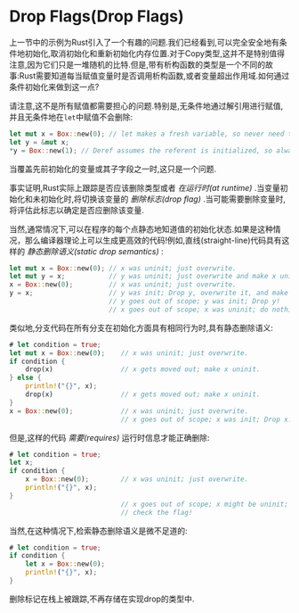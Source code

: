# Drop Flags(Drop Flags)

上一节中的示例为Rust引入了一个有趣的问题.我们已经看到,可以完全安全地有条件地初始化,取消初始化和重新初始化内存位置.对于Copy类型,这并不是特别值得注意,因为它们只是一堆随机的比特.但是,带有析构函数的类型是一个不同的故事:Rust需要知道每当赋值变量时是否调用析构函数,或者变量超出作用域.如何通过条件初始化来做到这一点?

请注意,这不是所有赋值都需要担心的问题.特别是,无条件地通过解引用进行赋值,并且无条件地在`let`中赋值不会删除:

```Rust
let mut x = Box::new(0); // let makes a fresh variable, so never need to drop
let y = &mut x;
*y = Box::new(1); // Deref assumes the referent is initialized, so always drops
```

当覆盖先前初始化的变量或其子字段之一时,这只是一个问题.

事实证明,Rust实际上跟踪是否应该删除类型或者 *在运行时(at runtime)* .当变量初始化和未初始化时,将切换该变量的 *删除标志(drop flag)* .当可能需要删除变量时,将评估此标志以确定是否应删除该变量.

当然,通常情况下,可以在程序的每个点静态地知道值的初始化状态.如果是这种情况，那么编译器理论上可以生成更高效的代码!例如,直线(straight-line)代码具有这样的 *静态删除语义(static drop semantics)* :

```Rust
let mut x = Box::new(0); // x was uninit; just overwrite.
let mut y = x;           // y was uninit; just overwrite and make x uninit.
x = Box::new(0);         // x was uninit; just overwrite.
y = x;                   // y was init; Drop y, overwrite it, and make x uninit!
                         // y goes out of scope; y was init; Drop y!
                         // x goes out of scope; x was uninit; do nothing.
```

类似地,分支代码在所有分支在初始化方面具有相同行为时,具有静态删除语义:

```Rust
# let condition = true;
let mut x = Box::new(0);    // x was uninit; just overwrite.
if condition {
    drop(x)                 // x gets moved out; make x uninit.
} else {
    println!("{}", x);
    drop(x)                 // x gets moved out; make x uninit.
}
x = Box::new(0);            // x was uninit; just overwrite.
                            // x goes out of scope; x was init; Drop x!
```

但是,这样的代码 *需要(requires)* 运行时信息才能正确删除:

```Rust
# let condition = true;
let x;
if condition {
    x = Box::new(0);        // x was uninit; just overwrite.
    println!("{}", x);
}
                            // x goes out of scope; x might be uninit;
                            // check the flag!
```

当然,在这种情况下,检索静态删除语义是微不足道的:

```Rust
# let condition = true;
if condition {
    let x = Box::new(0);
    println!("{}", x);
}
```

删除标记在栈上被跟踪,不再存储在实现drop的类型中.